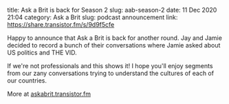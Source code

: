 title: Ask a Brit is back for Season 2
slug: aab-season-2
date: 11 Dec 2020 21:04
category: Ask a Brit
slug: podcast announcement
link: https://share.transistor.fm/s/9d9f5cfe

Happy to announce that Ask a Brit is back for another round. Jay and Jamie decided to record a bunch of their conversations where Jamie asked about US politics and THE VID.

If we're not professionals and this shows it! I hope you'll enjoy segments from our zany conversations trying to understand the cultures of each of our countries.

More at [askabrit.transistor.fm](https://askabrit.transistor.fm)
